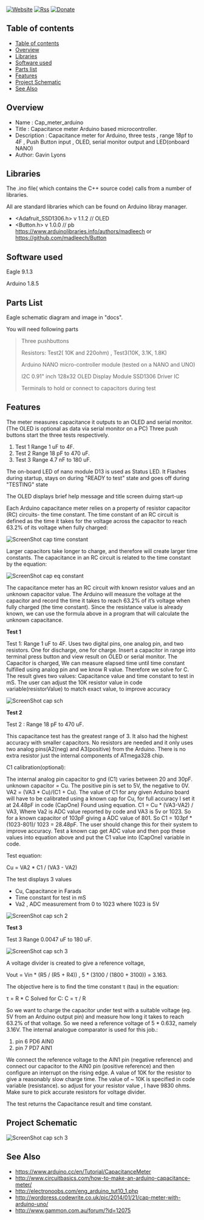 [![Website](https://img.shields.io/badge/Website-Link-blue.svg)](https://gavinlyonsrepo.github.io/)  [![Rss](https://img.shields.io/badge/Subscribe-RSS-yellow.svg)](https://gavinlyonsrepo.github.io//feed.xml)  [![Donate](https://img.shields.io/badge/Donate-PayPal-green.svg)](https://www.paypal.com/paypalme/whitelight976)

Table of contents
---------------------------

  * [Table of contents](#table-of-contents)
  * [Overview](#overview)
  * [Libraries](#libraries)
  * [Software used](#software-used)
  * [Parts list](#parts-list)
  * [Features](#features)
  * [Project Schematic](#project-schematic)
  * [See  Also](#see-also)
  
Overview
--------------------
* Name : Cap_meter_arduino
* Title : Capacitance meter Arduino based microcontroller.
* Description : Capacitance meter for Arduino, three tests , 
range 18pf to 4F , Push Button input , OLED, serial monitor output and LED(onboard NANO)
* Author: Gavin Lyons

Libraries
------------------------

The .ino file( which contains the C++ source code) calls from a number of libraries.

All are standard libraries which can be found on Arduino libray manager.
 
* <Adafruit_SSD1306.h> v 1.1.2 // OLED
* <Button.h> v 1.0.0 // pb https://www.arduinolibraries.info/authors/madleech or https://github.com/madleech/Button

Software used
-----------------------------
Eagle 9.1.3

Arduino 1.8.5

Parts List
------------------------------
Eagle schematic diagram and image in "docs". 

You will need following parts

> Three pushbuttons
>
> Resistors: Test2( 10K and 220ohm) , Test3(10K, 3.1K, 1.8K)
>
> Arduino NANO micro-controller module (tested on a NANO and UNO)
>
> I2C 0.91" inch 128x32 OLED Display Module SSD1306 Driver IC
>
> Terminals to hold or connect to capacitors during test
>

Features
-----------------------------------------------

The meter measures capacitance it outputs to an OLED and serial monitor.
(The OLED is optional as data via serial monitor on a PC)
Three push buttons start the three tests respectively.

1. Test 1 Range  1 uF to 4F.
2. Test 2 Range 18 pF to 470 uF.
3. Test 3 Range 4.7 nF to 180 uF.

The on-board LED of nano module D13 is used as Status LED.
It Flashes during startup, stays on during "READY to test" state and goes off during "TESTING" state

The OLED displays  brief help message and title screen duirng start-up

Each Arduino capacitance meter relies on a property of resistor capacitor (RC) circuits- the time constant. 
The time constant of an RC circuit is defined as the time it takes for the voltage across the capacitor 
to reach 63.2% of its voltage when fully charged:

![ScreenShot cap time constant](https://github.com/gavinlyonsrepo/Cap_meter_arduino/blob/master/images/ctc.jpg)

Larger capacitors take longer to charge, and therefore will create larger time constants. 
The capacitance in an RC circuit is related to the time constant by the equation:

![ScreenShot cap eq constant](https://github.com/gavinlyonsrepo/Cap_meter_arduino/blob/master/images/eq.jpg)

The capacitance meter has an RC circuit with known resistor values and an unknown capacitor value. 
The Arduino will measure the voltage at the capacitor and record the time it takes to reach 63.2% of it’s voltage when fully charged (the time constant). 
Since the resistance value is already known, 
we can use the formula above in a program that will calculate the unknown capacitance.

**Test 1**


Test 1: Range  1 uF to 4F. 
Uses two digital pins, one analog pin, and two resistors.
One for discharge, one for charge.
Insert a capacitor in range into terminal press button and view result on OLED or serial monitor.
The Capacitor is charged,  We can measure elapsed time until time constant fulfilled using analog pin and we know R 
value. Therefore we solve for C. 
The result gives two values: Capacitance value and time constant to test in mS.
The user can adjust the 10K resistor value in code variable(resistorValue) to match exact value, to improve accuracy

![ScreenShot cap sch](https://github.com/gavinlyonsrepo/Cap_meter_arduino/blob/master/images/sch.jpg)

**Test 2**

Test 2 : Range 18 pF to 470 uF.

This capacitance test has the greatest range of 3. It also had the highest accuracy with smaller capacitors. 
No resistors are needed and it only uses two analog pins(A2(neg) and A3(positive) from the Arduino.
There is no extra resistor just the internal components of ATmega328 chip.

C1 calibration(optional): 

The internal analog pin capacitor to gnd (C1) varies between 20 and 30pF. unknown capacitor = Cu.
The positive pin is set to 5V, the negative to 0V.
VA2 = (VA3 * Cu)/(C1 + Cu).
The value of C1 for any given Arduino board will have to be calibrated using a known cap for Cu,
for full accuracy I set it at 24.48pF in code (CapOne) Found using equation.
C1 = Cu * (VA3-VA2) / VA3, Where  Va2 is ADC value reported by code and VA3 is 5v or 1023.
So for a known capacitor of 103pF giving a ADC value of 801.
So C1 = 103pf * (1023-801)/ 1023 = 28.48pF.
The user should change this for their system to improve accuracy.
Test a known cap get ADC value and then pop these values into equation above
and put the C1 value into (CapOne) variable in code.

Test equation:

Cu = VA2 * C1 / (VA3 - VA2)

The test displays 3 values 
* Cu,  Capacitance in Farads 
* Time constant for test in mS
* Va2 , ADC measurement from 0 to 1023 where 1023 is 5V 

![ScreenShot cap sch 2](https://github.com/gavinlyonsrepo/Cap_meter_arduino/blob/master/images/test2sch.jpg)

**Test 3** 


Test 3 Range 0.0047 uF to 180 uF.

![ScreenShot cap sch 3](https://github.com/gavinlyonsrepo/Cap_meter_arduino/blob/master/images/test3sch.jpg)

A voltage divider is created to give a reference voltage,

Vout = Vin * (R5 / (R5 + R4)) , 5 * (3100 / (1800 + 3100)) = 3.163.

The objective here is to find the time constant τ (tau) in the equation:

τ = R * C Solved for C: C = τ / R

So we want to charge the capacitor under test with a suitable voltage (eg. 5V from an Arduino output pin) and measure how long it takes to reach 63.2% of that voltage. So we need a reference voltage of 5 * 0.632, namely 3.16V.
The internal analogue comparator is used for this job.:

1. pin 6 PD6 AIN0
2. pin 7 PD7 AIN1
 
We connect the reference voltage to the AIN1 pin (negative reference) and connect our capacitor to the AIN0 pin (positive reference) and then configure an interrupt on the rising edge. A value of 10K for the resistor to give a reasonably slow charge time. The value of ~ 10K is specified in code variable (resistance).
so adjust for your resistor value , I have 9830 ohms. Make sure to pick accurate resistors for voltage divider.

The test returns the Capacitance result and time constant.

Project Schematic 
----------------------------

![ScreenShot cap sch 3](https://github.com/gavinlyonsrepo/Cap_meter_arduino/blob/master/docs/eagle/cap_meter.png)

See Also
-----------------------------------
 
* https://www.arduino.cc/en/Tutorial/CapacitanceMeter
* http://www.circuitbasics.com/how-to-make-an-arduino-capacitance-meter/
* http://electronoobs.com/eng_arduino_tut10_1.php
* http://wordpress.codewrite.co.uk/pic/2014/01/21/cap-meter-with-arduino-uno/
* http://www.gammon.com.au/forum/?id=12075
